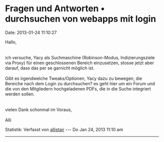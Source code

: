 Fragen und Antworten • durchsuchen von webapps mit login
========================================================

Date: 2013-01-24 11:10:27

Hallo,\
\
\
ich versuche, Yacy als Suchmaschine (Robinson-Modus, Indizierungsziele
via Proxy) für einen geschlossenen Bereich einzusetzen, stosse jetzt
aber darauf, dass das per se garnicht möglich ist.\
\
Gibt es irgendwelche Tweaks/Optionen, Yacy dazu zu bewegen, die Bereiche
nach dem Login zu durchsuchen? es geht hier um ein Forum und die von den
Mitgliedern hochgeladenen PDFs, die in die Suche integriert werden
sollen.\
\
\
vielen Dank schonmal im Voraus,\
\
Alli

Statistik: Verfasst von
[allistair](http://forum.yacy-websuche.de/memberlist.php?mode=viewprofile&u=8872)
--- Do Jan 24, 2013 11:10 am

------------------------------------------------------------------------
